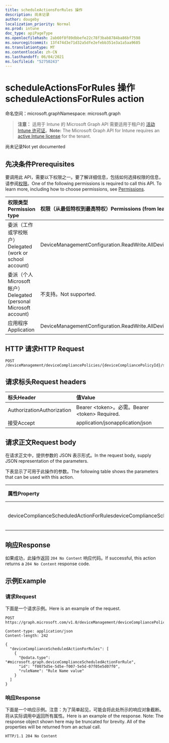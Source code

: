 ```yaml
---
title: scheduleActionsForRules 操作
description: 尚未记录
author: dougeby
localization_priority: Normal
ms.prod: intune
doc_type: apiPageType
ms.openlocfilehash: 2ab60f8f89dbbefe22c78f3bab8784ba86bf7598
ms.sourcegitcommit: 13f474d3e71d32a5dfe2efebb351e3a1a5aa9685
ms.translationtype: MT
ms.contentlocale: zh-CN
ms.lasthandoff: 06/04/2021
ms.locfileid: "52750243"
---
```

# <a name="scheduleactionsforrules-action"></a><span data-ttu-id="a5375-103">scheduleActionsForRules 操作</span><span class="sxs-lookup"><span data-stu-id="a5375-103">scheduleActionsForRules action</span></span>

<span data-ttu-id="a5375-104">命名空间：microsoft.graph</span><span class="sxs-lookup"><span data-stu-id="a5375-104">Namespace: microsoft.graph</span></span>

> <span data-ttu-id="a5375-105">**注意：** 适用于 Intune 的 Microsoft Graph API 需要适用于租户的 [活动 Intune 许可证](https://go.microsoft.com/fwlink/?linkid=839381)。</span><span class="sxs-lookup"><span data-stu-id="a5375-105">**Note:** The Microsoft Graph API for Intune requires an [active Intune license](https://go.microsoft.com/fwlink/?linkid=839381) for the tenant.</span></span>

<span data-ttu-id="a5375-106">尚未记录</span><span class="sxs-lookup"><span data-stu-id="a5375-106">Not yet documented</span></span>

## <a name="prerequisites"></a><span data-ttu-id="a5375-107">先决条件</span><span class="sxs-lookup"><span data-stu-id="a5375-107">Prerequisites</span></span>
<span data-ttu-id="a5375-p101">要调用此 API，需要以下权限之一。要了解详细信息，包括如何选择权限的信息，请参阅[权限](/graph/permissions-reference)。</span><span class="sxs-lookup"><span data-stu-id="a5375-p101">One of the following permissions is required to call this API. To learn more, including how to choose permissions, see [Permissions](/graph/permissions-reference).</span></span>

|<span data-ttu-id="a5375-110">权限类型</span><span class="sxs-lookup"><span data-stu-id="a5375-110">Permission type</span></span>|<span data-ttu-id="a5375-111">权限（从最低特权到最高特权）</span><span class="sxs-lookup"><span data-stu-id="a5375-111">Permissions (from least to most privileged)</span></span>|
|:---|:---|
|<span data-ttu-id="a5375-112">委派（工作或学校帐户）</span><span class="sxs-lookup"><span data-stu-id="a5375-112">Delegated (work or school account)</span></span>|<span data-ttu-id="a5375-113">DeviceManagementConfiguration.ReadWrite.All</span><span class="sxs-lookup"><span data-stu-id="a5375-113">DeviceManagementConfiguration.ReadWrite.All</span></span>|
|<span data-ttu-id="a5375-114">委派（个人 Microsoft 帐户）</span><span class="sxs-lookup"><span data-stu-id="a5375-114">Delegated (personal Microsoft account)</span></span>|<span data-ttu-id="a5375-115">不支持。</span><span class="sxs-lookup"><span data-stu-id="a5375-115">Not supported.</span></span>|
|<span data-ttu-id="a5375-116">应用程序</span><span class="sxs-lookup"><span data-stu-id="a5375-116">Application</span></span>|<span data-ttu-id="a5375-117">DeviceManagementConfiguration.ReadWrite.All</span><span class="sxs-lookup"><span data-stu-id="a5375-117">DeviceManagementConfiguration.ReadWrite.All</span></span>|

## <a name="http-request"></a><span data-ttu-id="a5375-118">HTTP 请求</span><span class="sxs-lookup"><span data-stu-id="a5375-118">HTTP Request</span></span>
<!-- {
  "blockType": "ignored"
}
-->
``` http
POST /deviceManagement/deviceCompliancePolicies/{deviceCompliancePolicyId}/scheduleActionsForRules
```

## <a name="request-headers"></a><span data-ttu-id="a5375-119">请求标头</span><span class="sxs-lookup"><span data-stu-id="a5375-119">Request headers</span></span>
|<span data-ttu-id="a5375-120">标头</span><span class="sxs-lookup"><span data-stu-id="a5375-120">Header</span></span>|<span data-ttu-id="a5375-121">值</span><span class="sxs-lookup"><span data-stu-id="a5375-121">Value</span></span>|
|:---|:---|
|<span data-ttu-id="a5375-122">Authorization</span><span class="sxs-lookup"><span data-stu-id="a5375-122">Authorization</span></span>|<span data-ttu-id="a5375-123">Bearer &lt;token&gt;。必需。</span><span class="sxs-lookup"><span data-stu-id="a5375-123">Bearer &lt;token&gt; Required.</span></span>|
|<span data-ttu-id="a5375-124">接受</span><span class="sxs-lookup"><span data-stu-id="a5375-124">Accept</span></span>|<span data-ttu-id="a5375-125">application/json</span><span class="sxs-lookup"><span data-stu-id="a5375-125">application/json</span></span>|

## <a name="request-body"></a><span data-ttu-id="a5375-126">请求正文</span><span class="sxs-lookup"><span data-stu-id="a5375-126">Request body</span></span>
<span data-ttu-id="a5375-127">在请求正文中，提供参数的 JSON 表示形式。</span><span class="sxs-lookup"><span data-stu-id="a5375-127">In the request body, supply JSON representation of the parameters.</span></span>

<span data-ttu-id="a5375-128">下表显示了可用于此操作的参数。</span><span class="sxs-lookup"><span data-stu-id="a5375-128">The following table shows the parameters that can be used with this action.</span></span>

|<span data-ttu-id="a5375-129">属性</span><span class="sxs-lookup"><span data-stu-id="a5375-129">Property</span></span>|<span data-ttu-id="a5375-130">类型</span><span class="sxs-lookup"><span data-stu-id="a5375-130">Type</span></span>|<span data-ttu-id="a5375-131">说明</span><span class="sxs-lookup"><span data-stu-id="a5375-131">Description</span></span>|
|:---|:---|:---|
|<span data-ttu-id="a5375-132">deviceComplianceScheduledActionForRules</span><span class="sxs-lookup"><span data-stu-id="a5375-132">deviceComplianceScheduledActionForRules</span></span>|<span data-ttu-id="a5375-133">[deviceComplianceScheduledActionForRule](../resources/intune-deviceconfig-devicecompliancescheduledactionforrule.md) 集合</span><span class="sxs-lookup"><span data-stu-id="a5375-133">[deviceComplianceScheduledActionForRule](../resources/intune-deviceconfig-devicecompliancescheduledactionforrule.md) collection</span></span>|<span data-ttu-id="a5375-134">尚未记录</span><span class="sxs-lookup"><span data-stu-id="a5375-134">Not yet documented</span></span>|



## <a name="response"></a><span data-ttu-id="a5375-135">响应</span><span class="sxs-lookup"><span data-stu-id="a5375-135">Response</span></span>
<span data-ttu-id="a5375-136">如果成功，此操作返回 `204 No Content` 响应代码。</span><span class="sxs-lookup"><span data-stu-id="a5375-136">If successful, this action returns a `204 No Content` response code.</span></span>

## <a name="example"></a><span data-ttu-id="a5375-137">示例</span><span class="sxs-lookup"><span data-stu-id="a5375-137">Example</span></span>

### <a name="request"></a><span data-ttu-id="a5375-138">请求</span><span class="sxs-lookup"><span data-stu-id="a5375-138">Request</span></span>
<span data-ttu-id="a5375-139">下面是一个请求示例。</span><span class="sxs-lookup"><span data-stu-id="a5375-139">Here is an example of the request.</span></span>
``` http
POST https://graph.microsoft.com/v1.0/deviceManagement/deviceCompliancePolicies/{deviceCompliancePolicyId}/scheduleActionsForRules

Content-type: application/json
Content-length: 242

{
  "deviceComplianceScheduledActionForRules": [
    {
      "@odata.type": "#microsoft.graph.deviceComplianceScheduledActionForRule",
      "id": "f0075d5e-5d5e-f007-5e5d-07f05e5d07f0",
      "ruleName": "Rule Name value"
    }
  ]
}
```

### <a name="response"></a><span data-ttu-id="a5375-140">响应</span><span class="sxs-lookup"><span data-stu-id="a5375-140">Response</span></span>
<span data-ttu-id="a5375-p102">下面是一个响应示例。注意：为了简单起见，可能会将此处所示的响应对象截断。将从实际调用中返回所有属性。</span><span class="sxs-lookup"><span data-stu-id="a5375-p102">Here is an example of the response. Note: The response object shown here may be truncated for brevity. All of the properties will be returned from an actual call.</span></span>
``` http
HTTP/1.1 204 No Content
```




